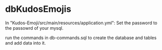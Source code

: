 # dbKudosEmojis

In "Kudos-Emoji/src/main/resources/application.yml": Set the password to the passowrd of your mysql.

run the commands in db-commands.sql to create the database and tables and add data into it.

